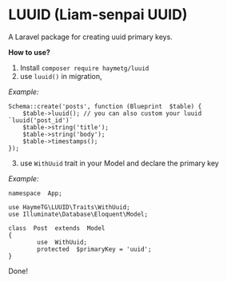 

# LUUID (Liam-senpai UUID)

A Laravel package for creating uuid primary keys.

**How to use?**
1) Install `composer require haymetg/luuid`
2) use `luuid()` in migration, 

*Example:*

    Schema::create('posts', function (Blueprint  $table) {
        $table->luuid(); // you can also custom your luuid `luuid('post_id')`
        $table->string('title');
        $table->string('body');
        $table->timestamps();
    });


3) use `WithUuid` trait in your Model and declare the primary key

*Example:*

    namespace  App;
    
    use HaymeTG\LUUID\Traits\WithUuid;
    use Illuminate\Database\Eloquent\Model;
    
    class  Post  extends  Model
    {
    		use  WithUuid;
    		protected  $primaryKey = 'uuid';
    }

Done!
